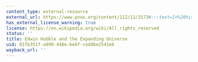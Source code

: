 ```yaml
---
content_type: external-resource
external_url: https://www.pnas.org/content/112/11/3173#:~:text=In%20his%20short%20paper%2C%20Hubble,recede%20faster%20than%20nearby%20galaxies.
has_external_license_warning: true
license: https://en.wikipedia.org/wiki/All_rights_reserved
status: ''
title: Edwin Hubble and the Expanding Universe
uid: 01fb351f-a990-448e-be6f-ceddbe2541e6
wayback_url: ''
---
```

